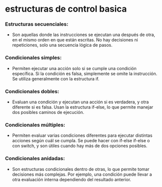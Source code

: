 # estructuras de control basica 
### Estructuras secuenciales:
- Son aquellas donde las instrucciones se ejecutan una después de otra, en el mismo orden en que están escritas. No hay decisiones ni repeticiones, solo una secuencia lógica de pasos.
### Condicionales simples:
- Permiten ejecutar una acción solo si se cumple una condición específica. Si la condición es falsa, simplemente se omite la instrucción. Se utiliza generalmente con la estructura if.
### Condicionales dobles:
- Evaluan una condición y ejecutan una acción si es verdadera, y otra diferente si es falsa. Usan la estructura if-else, lo que permite manejar dos posibles caminos de ejecución.
### Condicionales múltiples:
- Permiten evaluar varias condiciones diferentes para ejecutar distintas acciones según cuál se cumpla. Se puede hacer con if-else if-else o con switch, y son útiles cuando hay más de dos opciones posibles.
### Condicionales anidadas:
- Son estructuras condicionales dentro de otras, lo que permite tomar decisiones más complejas. Por ejemplo, una condición puede llevar a otra evaluación interna dependiendo del resultado anterior.